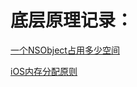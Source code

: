 
# 底层原理记录：

[一个NSObject占用多少空间](https://github.com/barry-source/tips/tree/master/NSObjectSize)

[iOS内存分配原则](https://github.com/barry-source/tips/tree/master/NSObjectSize)



